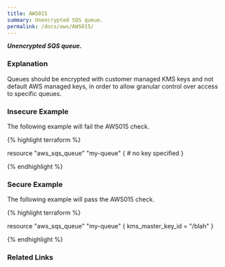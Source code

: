 ```yaml
---
title: AWS015
summary: Unencrypted SQS queue.
permalink: /docs/aws/AWS015/
---
```


***Unencrypted SQS queue.***

### Explanation


Queues should be encrypted with customer managed KMS keys and not default AWS managed keys, in order to allow granular control over access to specific queues.



### Insecure Example

The following example will fail the AWS015 check.

{% highlight terraform %}

resource "aws_sqs_queue" "my-queue" {
	# no key specified
}

{% endhighlight %}



### Secure Example

The following example will pass the AWS015 check.

{% highlight terraform %}

resource "aws_sqs_queue" "my-queue" {
	kms_master_key_id = "/blah"
}

{% endhighlight %}


### Related Links


